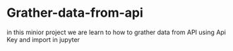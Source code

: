 # Grather-data-from-api
in this minior project we are learn to how to grather data from API using Api Key and import in jupyter 
